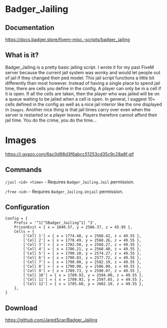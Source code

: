 # Badger_Jailing

## Documentation

https://docs.badger.store/fivem-misc.-scripts/badger_jailing

## What is it?

Badger_Jailing is a pretty basic jailing script. I wrote it for my past FiveM server because the current jail system was wonky and would let people out of jail if they changed their ped model. This jail script functions a little bit differently than most however. Instead of having a single place to spend jail time, there are cells you define in the config. A player can only be in a cell if it is open. If all the cells are taken, then the player who was jailed will be on a queue waiting to be jailed when a cell is open. In general, I suggest 10+ cells defined in the config as well as a nice jail interior like the one displayed in `Images`. Another nice thing is that jail times carry over even when the server is restarted or a player leaves. Players therefore cannot afford their jail time. You do the crime, you do the time...

# Images

https://i.gyazo.com/6ac0d98d3f6abcc51253cd35c9c28a8f.gif

## Commands

`/jail <id> <time>` - Requires `Badger_Jailing.Jail` permission. 

`/free <id>` - Requires `Badger_Jailing.Unjail` permission.

## Configuration
```
Config = {
    Prefix = '^1[^5Badger_Jailing^1] ^3',
    PrisonExit = { x = 1840.57, y = 2586.37, z = 45.95 },
    Cells = {
        ['Cell 1'] = { x = 1774.48, y = 2568.42, z = 49.55 },
        ['Cell 2'] = { x = 1778.49, y = 2568.26, z = 49.55 },
        ['Cell 3'] = { x = 1782.50, y = 2568.27, z = 49.55 },
        ['Cell 4'] = { x = 1786.21, y = 2568.40, z = 49.55 },
        ['Cell 5'] = { x = 1790.10, y = 2574.27, z = 49.55 },
        ['Cell 6'] = { x = 1790.03, y = 2577.72, z = 49.55 },
        ['Cell 7'] = { x = 1790.08, y = 2582.19, z = 49.55 },
        ['Cell 8'] = { x = 1790.00, y = 2586.09, z = 49.55 },
        ['Cell 9'] = { x = 1789.73, y = 2590.07, z = 49.55 },
        ['Cell 10'] = { x = 1789.93, y = 2594.00, z = 49.55 },
        ['Cell 11'] = { x = 1789.92, y = 2597.65, z = 49.55 },
        ['Cell 12'] = { x = 1785.60, y = 2602.10, z = 49.55 },
    },
}
```

## Download

https://github.com/JaredScar/Badger_Jailing
